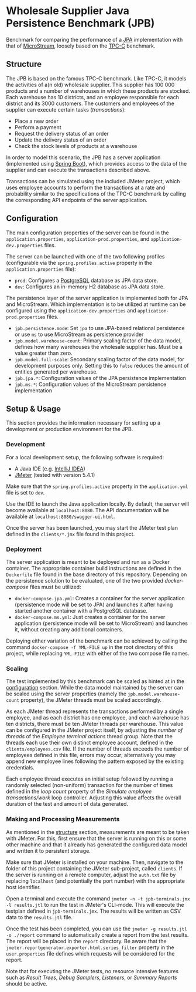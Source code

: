 # Wholesale Supplier Java Persistence Benchmark (JPB)

Benchmark for comparing the performance of a [JPA](https://www.oracle.com/java/technologies/persistence-jsp.html) implementation with that of [MicroStream](https://microstream.one/platforms/microstream-for-java/), loosely based on the [TPC-C](http://www.tpc.org/tpcc/) benchmark.

## Structure

The JPB is based on the famous TPC-C benchmark. Like TPC-C, it models the activities of a(n old) wholesale supplier. This supplier has 100 000 products and a number of warehouses in which these products are stocked. Each warehouse has 10 districts, and an employee responsible for each district and its 3000 customers. The customers and employees of the supplier can execute certain tasks (*transactions*):

* Place a new order
* Perform a payment
* Request the delivery status of an order
* Update the delivery status of an order
* Check the stock levels of products at a warehouse

In order to model this scenario, the JPB has a server application (implemented using [Spring Boot](https://spring.io/projects/spring-boot)), which provides access to the data of the supplier and can execute the transactions described above.

Transactions can be simulated using the included JMeter project, which uses employee accounts to perform the transactions at a rate and probability similar to the specifications of the TPC-C benchmark by calling the corresponding API endpoints of the server application.

## Configuration

The main configuration properties of the server can be found in the `application.properties`, `application-prod.properties`, and `application-dev.properties` files. 

The server can be launched with one of the two following profiles (configurable via the `spring.profiles.active` property in the `application.properties` file):

* `prod`: Configures a [PostgreSQL](https://www.postgresql.org/) database as JPA data store.
* `dev`: Configures an in-memory H2 database as JPA data store.

The persistence layer of the server application is implemented both for JPA and MicroStream. Which implementation is to be utilized at runtime can be configured using the `application-dev.properties` and `application-prod.properties` files.

* `jpb.persistence.mode`: Set `jpa` to use JPA-based relational persistence or use `ms` to use MicroStream as persistence provider
* `jpb.model.warehouse-count`: Primary scaling factor of the data model, defines how many warehouses the wholesale supplier has. Must be a value greater than zero.
* `jpb.model.full-scale`: Secondary scaling factor of the data model, for development purposes only. Setting this to `false` reduces the amount of entities generated per warehouse.
* `jpb.jpa.*`: Configuration values of the JPA persistence implementation
* `jpb.ms.*`: Configuration values of the MicroStream persistence implementation

## Setup & Usage

This section provides the information necessary for setting up a development or production environment for the JPB.

### Development

For a local development setup, the following software is required:

* A Java IDE (e.g. [IntelliJ IDEA](https://www.jetbrains.com/idea/))
* [JMeter](https://jmeter.apache.org/) (tested with version 5.4.1)

Make sure that the `spring.profiles.active` property in the `application.yml` file is set to `dev`.

Use the IDE to launch the Java application locally. By default, the server will become available at `localhost:8080`. The API documentation will be available at `localhost:8080/swagger-ui.html`.

Once the server has been launched, you may start the JMeter test plan defined in the `clients/*.jmx` file found in this project.

### Deployment

The server application is meant to be deployed and run as a Docker container. The appropriate container build instructions are defined in the `Dockerfile` file found in the base directory of this repository. Depending on the persistence solution to be evaluated, one of the two provided *docker-compose* files must be utilized:

* `docker-compose.jpa.yml`: Creates a container for the server application (persistence mode will be set to JPA) and launches it after having started another container with a PostgreSQL database.
* `docker-compose.ms.yml`: Just creates a container for the server application (persistence mode will be set to MicroStream) and launches it, without creating any additional containers.

Deploying either variation of the benchmark can be achieved by calling the command `docker-compose -f YML-FILE up` in the root directory of this project, while replacing `YML-FILE` with either of the two compose file names.

### Scaling

The test implemented by this benchmark can be scaled as hinted at in the [configuration](#configuration) section. While the data model maintained by the server can be scaled using the server properties (namely the `jpb.model.warehouse-count` property), the JMeter threads must be scaled accordingly.

As each JMeter thread represents the transactions performed by a single employee, and as each district has one employee, and each warehouse has ten districts, there must be ten JMeter threads per warehouse. This value can be configured in the JMeter project itself, by adjusting the *number of threads* of the *Employee terminal actions* thread group. Note that the threads each use their own distinct employee account, defined in the `clients/employees.csv` file. If the number of threads exceeds the number of employees defined in this file, errors may occur; alternatively you may append new employee lines following the pattern exposed by the existing credentials.

Each employee thread executes an initial setup followed by running a randomly selected (non-uniform) transaction for the number of times defined in the *loop count* property of the *Simulate employee transactions/work* loop controller. Adjusting this value affects the overall duration of the test and amount of data generated.

### Making and Processing Measurements

As mentioned in the [structure](#structure) section, measurements are meant to be taken with JMeter. For this, first ensure that the server is running on this or some other machine and that it already has generated the configured data model and written it to persistent storage.

Make sure that JMeter is installed on your machine. Then, navigate to the folder of this project containing the JMeter sub-project, called `clients`. If the server is running on a remote computer, adjust the `auth.txt` file by replacing `localhost` (and potentially the port number) with the appropriate host identifier.

Open a terminal and execute the command `jmeter -n -t jpb-terminals.jmx -l results.jtl` to run the test in JMeter's CLI-mode. This will execute the testplan defined in `jpb-terminals.jmx`. The results will be written as CSV data to the `results.jtl` file.

Once the test has been completed, you can use the `jmeter -g results.jtl -o ./report` command to automatically create a report from the test results. The report will be placed in the `report` directory. Be aware that the `jmeter.reportgenerator.exporter.html.series_filter` property in the `user.properties` file defines which requests will be considered for the report.

Note that for executing the JMeter tests, no resource intensive features such as *Result Trees*, *Debug Samplers*, *Listeners*, or *Summary Reports* should be active. 
